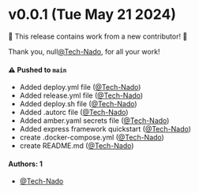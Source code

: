 # v0.0.1 (Tue May 21 2024)

:tada: This release contains work from a new contributor! :tada:

Thank you, null[@Tech-Nado](https://github.com/Tech-Nado), for all your work!

#### ⚠️ Pushed to `main`

- Added deploy.yml file ([@Tech-Nado](https://github.com/Tech-Nado))
- Added release.yml file ([@Tech-Nado](https://github.com/Tech-Nado))
- Added deploy.sh file ([@Tech-Nado](https://github.com/Tech-Nado))
- Added .autorc file ([@Tech-Nado](https://github.com/Tech-Nado))
- Added amber.yaml secrets file ([@Tech-Nado](https://github.com/Tech-Nado))
- Added express framework quickstart ([@Tech-Nado](https://github.com/Tech-Nado))
- create .docker-compose.yml ([@Tech-Nado](https://github.com/Tech-Nado))
- create README.md ([@Tech-Nado](https://github.com/Tech-Nado))

#### Authors: 1

- [@Tech-Nado](https://github.com/Tech-Nado)
